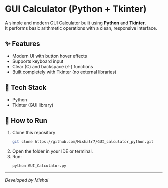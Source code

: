 # GUI Calculator (Python + Tkinter)

A simple and modern GUI Calculator built using **Python** and **Tkinter**.  
It performs basic arithmetic operations with a clean, responsive interface.

## ✨ Features
- Modern UI with button hover effects
- Supports keyboard input
- Clear (C) and backspace (←) functions
- Built completely with Tkinter (no external libraries)

## 🧠 Tech Stack
- Python
- Tkinter (GUI library)

## 🚀 How to Run
1. Clone this repository  
   ```bash
   git clone https://github.com/Mishalr7/GUI_calculator_python.git
   ```
2. Open the folder in your IDE or terminal.
3. Run:
   ```bash
   python GUI_Calculator.py
   ```


---

 *Developed by Mishal*

